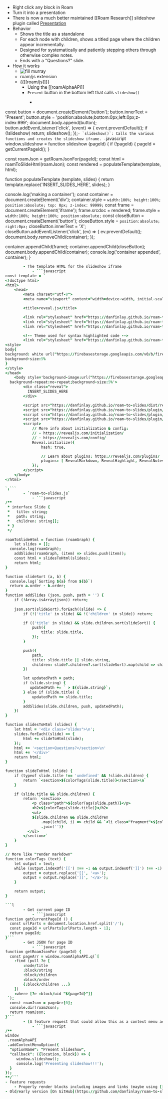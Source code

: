 - Right click any block in Roam
- Turn it into a presentation
- There is now a much better maintained [[Roam Research]] slideshow plugin called [Presentation](https://roamjs.com/extensions/presentation)
- Behavior
    - Shows the title as a standalone
    - For each node with children, shows a titled page where the children appear incrementally.
    - Designed for systematically and patiently stepping others through otherwise complex notes.
    - Ends with a "Questions?" slide.
- How it works
    - ![fill murray](https://www.fillmurray.com/200/250)
    - roam/js extension
    - {{[[roam/js]]}}
        - Using the [[roamAlphaAPI]]
        - `Present` button in the bottom left that calls `slideshow()`
            - ```javascript
const button = document.createElement('button');
button.innerText = 'Present';
button.style = 'position:absolute;bottom:0px;left:0px;z-index:999';
document.body.append(button);
button.addEventListener('click', (event) => {
  event.preventDefault();
  if (!slideshow) return;
  slideshow();
});```
        - `slideshow()`: Calls the various functions and creates the slideshow iframe.
            - ```javascript
window.slideshow = function slideshow (pageId) {
  if (!pageId) {
    pageId = getCurrentPageId();
  }
  
  const roamJson = getRoamJsonFor(pageId);
  const html = roamToSlideHtml(roamJson);
  const rendered = populateTemplate(template, html);

  function populateTemplate (template, slides) {
      return template.replace('INSERT_SLIDES_HERE', slides);
  }
  
  console.log('making a container');
  const container = document.createElement('div');
  container.style = `
    width:100%;
    height:100%;
    position:absolute;
    top: 0px;
    z-index: 99999;
`
  const frame = document.createElement('iframe');
  frame.srcdoc = rendered;
  frame.style = `
    width:100%;
    height:100%;
    position:absolute;
`
  const closeButton = document.createElement('button');
  closeButton.style = `
	position:absolute;
	right:0px;
`
  closeButton.innerText = 'X';
  closeButton.addEventListener('click', (ev) => {
    ev.preventDefault();
    document.body.removeChild(container);
  });
  
  container.appendChild(frame);
  container.appendChild(closeButton);
  document.body.appendChild(container);
  console.log('container appended', container);
}
```j
        - The template HTML for the slideshow iframe
            - ```javascript
const template = `
<!doctype html>
<html>
	<head>
		<meta charset="utf-8">
		<meta name="viewport" content="width=device-width, initial-scale=1.0, maximum-scale=1.0, user-scalable=no">

		<title>reveal.js</title>

		<link rel="stylesheet" href="https://danfinlay.github.io/roam-to-slides/dist/reset.css">
		<link rel="stylesheet" href="https://danfinlay.github.io/roam-to-slides/dist/reveal.css">
		<link rel="stylesheet" href="https://danfinlay.github.io/roam-to-slides/dist/theme/metamask.css" id="theme">

		<!-- Theme used for syntax highlighted code -->
		<link rel="stylesheet" href="https://danfinlay.github.io/roam-to-slides/plugin/highlight/monokai.css" id="highlight-theme">
<style>
body{
background: white url("https://firebasestorage.googleapis.com/v0/b/firescript-577a2.appspot.com/o/imgs%2Fapp%2FMetaMask%2Fn2bM59kiuZ.png?alt=media&token=5ee7c366-9160-49b5-b7f8-bae763609dc6") no-repeat 95% 50%;
background-size:5%
}
</style>
</head>
	<body style='background-image:url("https://firebasestorage.googleapis.com/v0/b/firescript-577a2.appspot.com/o/imgs%2Fapp%2FMetaMask%2Fn2bM59kiuZ.png?alt=media&token=5ee7c366-9160-49b5-b7f8-bae763609dc6");
  background-repeat:no-repeat;background-size:5%'>
		<div class="reveal">
	      INSERT_SLIDES_HERE	
		</div>

		<script src="https://danfinlay.github.io/roam-to-slides/dist/reveal.js"></script>
		<script src="https://danfinlay.github.io/roam-to-slides/plugin/notes/notes.js"></script>
		<script src="https://danfinlay.github.io/roam-to-slides/plugin/markdown/markdown.js"></script>
		<script src="https://danfinlay.github.io/roam-to-slides/plugin/highlight/highlight.js"></script>
		<script>
			// More info about initialization & config:
			// - https://revealjs.com/initialization/
			// - https://revealjs.com/config/
			Reveal.initialize({
				hash: true,

				// Learn about plugins: https://revealjs.com/plugins/
				plugins: [ RevealMarkdown, RevealHighlight, RevealNotes ]
			});
		</script>
	</body>
</html>

`;```
        - `roam-to-slides.js`
            - ```javascript
/**
 * interface Slide {
 *   title: string;
 *   path: string;
 *   children: string[];
 * }
 */

roamToSlideHtml = function (roamGraph) {
    let slides = [];
  console.log(roamGraph);
    addSlides(roamGraph, (item) => slides.push(item));
    const html = slidesToHtml(slides);
    return html;
}

function slideSort (a, b) {
  console.log(`Sorting ${a} from ${b}`)
  return a.order - b.order;
}
function addSlides (json, push, path = '') {
    if (!Array.isArray(json)) return;
  
    json.sort(slideSort).forEach((slide) => {
        if (!('title' in slide) && !('children' in slide)) return;

        if (('title' in slide) && slide.children.sort(slideSort)) {
            push({
                title: slide.title,
            });
        }

        push({
            path,
            title: slide.title || slide.string,
            children: slide?.children?.sort(slideSort).map(child => child.string)
        })

        let updatedPath = path;
        if (slide.string) {
           updatedPath += ` > ${slide.string}`;
        } else if (slide.title) {
            updatedPath += slide.title;
        }
        addSlides(slide.children, push, updatedPath);
    })
}

function slidesToHtml (slides) {
    let html = '<div class="slides">\n';
    slides.forEach((slide) => {
        html += slideToHtml(slide);
    });
    html += '<section>Questions?</section>\n'
    html += '</div>'
    return html;
}

function slideToHtml (slide) {
    if (typeof slide.title !== 'undefined' && !slide.children) {
        return `<section>${colorTags(slide.title)}</section>\n`
    }

    if (slide.title && slide.children) {
        return `<section>
            <p class="path">${colorTags(slide.path)}</p>
            <h2>${colorTags(slide.title)}</h2>
            <ul>
            ${slide.children && slide.children
                .map((child, i) => child && `<li class="fragment">${colorTags(child)}</li>`)
                .join('')} 
          </ul>
        </section>`
    }
}

// More like "render markdown"
function colorTags (text) {
    let output = text;
    while (output.indexOf('[[') !== -1 && output.indexOf(']]') !== -1) {
        output = output.replace('[[', '<a>');
        output = output.replace(']]', '</a>');
    }

    return output;
}

```l
        - Get current page ID
            - ```javascript
function getCurrentPageId () {
  const urlParts = document.location.href.split('/');
  const pageId = urlParts[urlParts.length - 1];
  return pageId;
}```
        - Get JSON for page ID
            - ```javascript
function getRoamJsonFor (pageId) {
  const pageArr = window.roamAlphaAPI.q(`[
    :find (pull ?e [
        :node/title 
        :block/string 
        :block/children
		:block/order
        {:block/children ...}
    ])  
    :where [?e :block/uid "${pageId}"]]
 `);
  const roamJson = pageArr[0];
  console.dir(roamJson);
  return roamJson;
}```
        - [A feature request that could allow this as a context menu action instead of a hacky bottom left button](https://forum.roamresearch.com/t/a-native-way-to-a-add-options-to-context-menu-in-roam-js/3498/2)
            - ```javascript
/**
window
 .roamAlphaAPI
 .addContextMenuOption({
  "optionName": "Present Slideshow",
  "callback": ({location, block}) => {
     window.slideshow();
     console.log('Presenting slideshow!!!');
  }
});
**/```
- Feature requests
    - Properly render blocks including images and links (maybe using [[roam-marked]])
- Old/early version [On GitHub](https://github.com/danfinlay/roam-to-slides)
